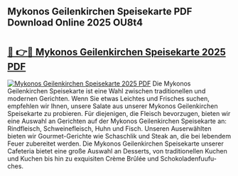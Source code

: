 ## Mykonos Geilenkirchen Speisekarte PDF Download Online 2025 OU8t4

# <h2><a href="http://gc9ohr.nevu.top/?p=Mykonos+Geilenkirchen+Speisekarte">🔗 👉🔴 Mykonos Geilenkirchen Speisekarte 2025 PDF</a></h2>

[![Mykonos Geilenkirchen Speisekarte 2025 PDF](https://i.imgur.com/dBaPXMq.png)](http://gc9ohr.nevu.top/?p=Mykonos+Geilenkirchen+Speisekarte)
Die Mykonos Geilenkirchen Speisekarte ist eine Wahl zwischen traditionellen und modernen Gerichten. Wenn Sie etwas Leichtes und Frisches suchen, empfehlen wir Ihnen, unsere Salate aus unserer Mykonos Geilenkirchen Speisekarte zu probieren. Für diejenigen, die Fleisch bevorzugen, bieten wir eine Auswahl an Gerichten auf der Mykonos Geilenkirchen Speisekarte an: Rindfleisch, Schweinefleisch, Huhn und Fisch. Unseren Auserwählten bieten wir Gourmet-Gerichte wie Schaschlik und Steak an, die bei lebendem Feuer zubereitet werden. Die Mykonos Geilenkirchen Speisekarte unserer Cafeteria bietet eine große Auswahl an Desserts, von traditionellen Kuchen und Kuchen bis hin zu exquisiten Crème Brûlée und Schokoladenfuufu-ches.
